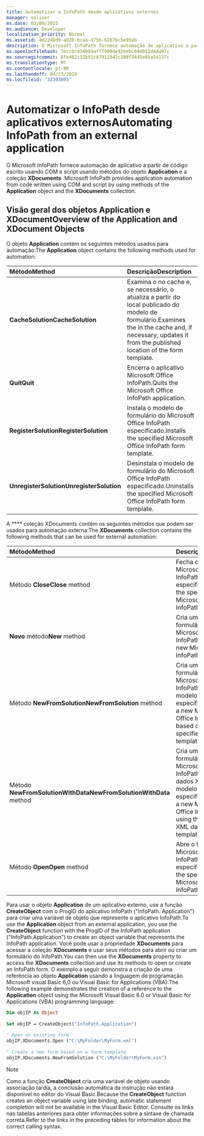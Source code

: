 ```yaml
---
title: Automatizar o InfoPath desde aplicativos externos
manager: soliver
ms.date: 03/09/2015
ms.audience: Developer
localization_priority: Normal
ms.assetid: 4d2248d9-ab20-bcaa-d75b-62876c5e95eb
description: O Microsoft InfoPath fornece automação de aplicativo a partir de código escrito usando COM e script usando métodos do objeto Application e a coleção XDocuments.
ms.openlocfilehash: 7eccbca34b93aff7909de92eebc04d012d4dd97c
ms.sourcegitcommit: 8fe462c32b91c87911942c188f3445e85a54137c
ms.translationtype: MT
ms.contentlocale: pt-BR
ms.lasthandoff: 04/23/2019
ms.locfileid: "32303805"
---
```

# <a name="automating-infopath-from-an-external-application"></a><span data-ttu-id="edc45-103">Automatizar o InfoPath desde aplicativos externos</span><span class="sxs-lookup"><span data-stu-id="edc45-103">Automating InfoPath from an external application</span></span>

<span data-ttu-id="edc45-104">O Microsoft InfoPath fornece automação de aplicativo a partir de código escrito usando COM e script usando métodos do objeto **Application** e a coleção **XDocuments** .</span><span class="sxs-lookup"><span data-stu-id="edc45-104">Microsoft InfoPath provides application automation from code written using COM and script by using methods of the **Application** object and the **XDocuments** collection.</span></span> 
  
## <a name="overview-of-the-application-and-xdocument-objects"></a><span data-ttu-id="edc45-105">Visão geral dos objetos Application e XDocument</span><span class="sxs-lookup"><span data-stu-id="edc45-105">Overview of the Application and XDocument Objects</span></span>

<span data-ttu-id="edc45-106">O objeto **Application** contém os seguintes métodos usados para automação:</span><span class="sxs-lookup"><span data-stu-id="edc45-106">The **Application** object contains the following methods used for automation:</span></span> 
  
|<span data-ttu-id="edc45-107">**Método**</span><span class="sxs-lookup"><span data-stu-id="edc45-107">**Method**</span></span>|<span data-ttu-id="edc45-108">**Descrição**</span><span class="sxs-lookup"><span data-stu-id="edc45-108">**Description**</span></span>|
|:-----|:-----|
|<span data-ttu-id="edc45-109">**CacheSolution**</span><span class="sxs-lookup"><span data-stu-id="edc45-109">**CacheSolution**</span></span> <br/> |<span data-ttu-id="edc45-110">Examina o no cache e, se necessário, o atualiza a partir do local publicado do modelo de formulário.</span><span class="sxs-lookup"><span data-stu-id="edc45-110">Examines the in the cache and, if necessary, updates it from the published location of the form template.</span></span>  <br/> |
|<span data-ttu-id="edc45-111">**Quit**</span><span class="sxs-lookup"><span data-stu-id="edc45-111">**Quit**</span></span> <br/> |<span data-ttu-id="edc45-112">Encerra o aplicativo Microsoft Office InfoPath.</span><span class="sxs-lookup"><span data-stu-id="edc45-112">Quits the Microsoft Office InfoPath application.</span></span>  <br/> |
|<span data-ttu-id="edc45-113">**RegisterSolution**</span><span class="sxs-lookup"><span data-stu-id="edc45-113">**RegisterSolution**</span></span> <br/> |<span data-ttu-id="edc45-114">Instala o modelo de formulário do Microsoft Office InfoPath especificado.</span><span class="sxs-lookup"><span data-stu-id="edc45-114">Installs the specified Microsoft Office InfoPath form template.</span></span>  <br/> |
|<span data-ttu-id="edc45-115">**UnregisterSolution**</span><span class="sxs-lookup"><span data-stu-id="edc45-115">**UnregisterSolution**</span></span> <br/> |<span data-ttu-id="edc45-116">Desinstala o modelo de formulário do Microsoft Office InfoPath especificado.</span><span class="sxs-lookup"><span data-stu-id="edc45-116">Uninstalls the specified Microsoft Office InfoPath form template.</span></span>  <br/> |
   
<span data-ttu-id="edc45-117">A \*\*\*\* coleção XDocuments contém os seguintes métodos que podem ser usados para automação externa:</span><span class="sxs-lookup"><span data-stu-id="edc45-117">The **XDocuments** collection contains the following methods that can be used for external automation:</span></span> 
  
|<span data-ttu-id="edc45-118">**Método**</span><span class="sxs-lookup"><span data-stu-id="edc45-118">**Method**</span></span>|<span data-ttu-id="edc45-119">**Descrição**</span><span class="sxs-lookup"><span data-stu-id="edc45-119">**Description**</span></span>|
|:-----|:-----|
|<span data-ttu-id="edc45-120">Método **Close**</span><span class="sxs-lookup"><span data-stu-id="edc45-120">**Close** method</span></span>  <br/> |<span data-ttu-id="edc45-121">Fecha o formulário do Microsoft Office InfoPath especificado.</span><span class="sxs-lookup"><span data-stu-id="edc45-121">Closes the specified Microsoft Office InfoPath form.</span></span>  <br/> |
|<span data-ttu-id="edc45-122">**Novo** método</span><span class="sxs-lookup"><span data-stu-id="edc45-122">**New** method</span></span>  <br/> |<span data-ttu-id="edc45-123">Cria um novo formulário do Microsoft Office InfoPath.</span><span class="sxs-lookup"><span data-stu-id="edc45-123">Creates a new Microsoft Office InfoPath form.</span></span>  <br/> |
|<span data-ttu-id="edc45-124">Método **NewFromSolution**</span><span class="sxs-lookup"><span data-stu-id="edc45-124">**NewFromSolution** method</span></span>  <br/> |<span data-ttu-id="edc45-125">Cria um novo formulário do Microsoft Office InfoPath com base no modelo de formulário especificado.</span><span class="sxs-lookup"><span data-stu-id="edc45-125">Creates a new Microsoft Office InfoPath form based on the specified form template.</span></span>  <br/> |
|<span data-ttu-id="edc45-126">Método **NewFromSolutionWithData**</span><span class="sxs-lookup"><span data-stu-id="edc45-126">**NewFromSolutionWithData** method</span></span>  <br/> |<span data-ttu-id="edc45-127">Cria um novo formulário do Microsoft Office InfoPath usando os dados XML e o modelo de formulário especificados.</span><span class="sxs-lookup"><span data-stu-id="edc45-127">Creates a new Microsoft Office InfoPath form using the specified XML data and form template.</span></span>  <br/> |
|<span data-ttu-id="edc45-128">Método **Open**</span><span class="sxs-lookup"><span data-stu-id="edc45-128">**Open** method</span></span>  <br/> |<span data-ttu-id="edc45-129">Abre o formulário do Microsoft Office InfoPath especificado.</span><span class="sxs-lookup"><span data-stu-id="edc45-129">Opens the specified Microsoft Office InfoPath form.</span></span>  <br/> |
   
<span data-ttu-id="edc45-130">Para usar o objeto **Application** de um aplicativo externo, use a função **CreateObject** com o ProgID do aplicativo InfoPath ("InfoPath. Application") para criar uma variável de objeto que represente o aplicativo InfoPath.</span><span class="sxs-lookup"><span data-stu-id="edc45-130">To use the **Application** object from an external application, you use the **CreateObject** function with the ProgID of the InfoPath application ("InfoPath.Application") to create an object variable that represents the InfoPath application.</span></span> <span data-ttu-id="edc45-131">Você pode usar a propriedade **XDocuments** para acessar a coleção **XDocuments** e usar seus métodos para abrir ou criar um formulário do InfoPath.</span><span class="sxs-lookup"><span data-stu-id="edc45-131">You can then use the **XDocuments** property to access the **XDocuments** collection and use its methods to open or create an InfoPath form.</span></span> <span data-ttu-id="edc45-132">O exemplo a seguir demonstra a criação de uma referência ao objeto **Application** usando a linguagem de programação Microsoft visual Basic 6,0 ou Visual Basic for Applications (VBA):</span><span class="sxs-lookup"><span data-stu-id="edc45-132">The following example demonstrates the creation of a reference to the **Application** object using the Microsoft Visual Basic 6.0 or Visual Basic for Applications (VBA) programming language:</span></span> 
  
```vb
Dim objIP As Object 
 
Set objIP = CreateObject("InfoPath.Application") 
 
' Open an existing form 
objIP.XDocuments.Open ("C:\MyFolder\MyForm.xml") 
 
' Create a new form based on a form template 
objIP.XDocuments.NewFromSolution ("C:\MyFolder\MyForm.xsn") 

```

> [!NOTE]
> <span data-ttu-id="edc45-133">Como a função **CreateObject** cria uma variável de objeto usando associação tardia, a conclusão automática da instrução não estará disponível no editor do Visual Basic.</span><span class="sxs-lookup"><span data-stu-id="edc45-133">Because the **CreateObject** function creates an object variable using late binding, automatic statement completion will not be available in the Visual Basic Editor.</span></span> <span data-ttu-id="edc45-134">Consulte os links nas tabelas anteriores para obter informações sobre a sintaxe de chamada correta.</span><span class="sxs-lookup"><span data-stu-id="edc45-134">Refer to the links in the preceding tables for information about the correct calling syntax.</span></span> 
  

